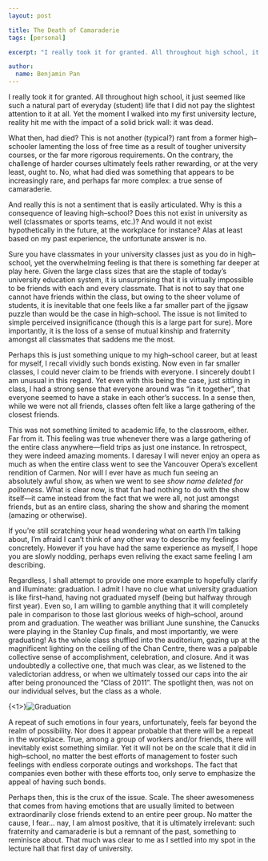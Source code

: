 ```yaml
---
layout: post

title: The Death of Camaraderie
tags: [personal]

excerpt: "I really took it for granted. All throughout high school, it just seemed like such a natural part of everyday student life that I did not pay the slightest attention to it at all."

author:
  name: Benjamin Pan
---
```


I really took it for granted. All throughout high school, it just seemed like such a natural part of everyday (student) life that I did not pay the slightest attention to it at all. Yet the moment I walked into my first university lecture, reality hit me with the impact of a solid brick wall: it was dead.

What then, had died? This is not another (typical?) rant from a former high–schooler lamenting the loss of free time as a result of tougher university courses, or the far more rigorous requirements. On the contrary, the challenge of harder courses ultimately feels rather rewarding, or at the very least, ought to. No, what had died was something that appears to be increasingly rare, and perhaps far more complex: a true sense of camaraderie.

And really this is not a sentiment that is easily articulated. Why is this a consequence of leaving high–school? Does this not exist in university as well (classmates or sports teams, etc.)? And would it not exist hypothetically in the future, at the workplace for instance? Alas at least based on my past experience, the unfortunate answer is no.

Sure you have classmates in your university classes just as you do in high–school, yet the overwhelming feeling is that there is something far deeper at play here. Given the large class sizes that are the staple of today’s university education system, it is unsurprising that it is virtually impossible to be friends with each and every classmate. That is not to say that one cannot have friends within the class, but owing to the sheer volume of students, it is inevitable that one feels like a far smaller part of the jigsaw puzzle than would be the case in high–school. The issue is not limited to simple perceived insignificance (though this is a large part for sure). More importantly, it is the loss of a sense of mutual kinship and fraternity amongst all classmates that saddens me the most.

Perhaps this is just something unique to my high–school career, but at least for myself, I recall vividly such bonds existing. Now even in far smaller classes, I could never claim to be friends with everyone. I sincerely doubt I am unusual in this regard. Yet even with this being the case, just sitting in class, I had a strong sense that everyone around was “in it together”, that everyone seemed to have a stake in each other’s success. In a sense then, while we were not all friends, classes often felt like a large gathering of the closest friends.

This was not something limited to academic life, to the classroom, either. Far from it. This feeling was true whenever there was a large gathering of the entire class anywhere—field trips as just one instance. In retrospect, they were indeed amazing moments. I daresay I will never enjoy an opera as much as when the entire class went to see the Vancouver Opera’s excellent rendition of Carmen. Nor will I ever have as much fun seeing an absolutely awful show, as when we went to see *show name deleted for politeness*. What is clear now, is that fun had nothing to do with the show itself—it came instead from the fact that we were all, not just amongst friends, but as an entire class, sharing the show and sharing the moment (amazing or otherwise).

If you’re still scratching your head wondering what on earth I’m talking about, I’m afraid I can’t think of any other way to describe my feelings concretely. However if you have had the same experience as myself, I hope you are slowly nodding, perhaps even reliving the exact same feeling I am describing.

Regardless, I shall attempt to provide one more example to hopefully clarify and illuminate: graduation. I admit I have no clue what university graduation is like first–hand, having not graduated myself (being but halfway through first year). Even so, I am willing to gamble anything that it will completely pale in comparison to those last glorious weeks of high–school, around prom and graduation. The weather was brilliant June sunshine, the Canucks were playing in the Stanley Cup finals, and most importantly, we were graduating! As the whole class shuffled into the auditorium, gazing up at the magnificent lighting on the ceiling of the Chan Centre, there was a palpable collective sense of accomplishment, celebration, and closure. And it was undoubtedly a collective one, that much was clear, as we listened to the valedictorian address, or when we ultimately tossed our caps into the air after being pronounced the “Class of 2011”. The spotlight then, was not on our individual selves, but the class as a whole.

{<1>}![Graduation](/content/images/2014/Mar/graduation.png)

A repeat of such emotions in four years, unfortunately, feels far beyond the realm of possibility. Nor does it appear probable that there will be a repeat in the workplace. True, among a group of workers and/or friends, there will inevitably exist something similar. Yet it will not be on the scale that it did in high–school, no matter the best efforts of management to foster such feelings with endless corporate outings and workshops. The fact that companies even bother with these efforts too, only serve to emphasize the appeal of having such bonds.

Perhaps then, this is the crux of the issue. Scale. The sheer awesomeness that comes from having emotions that are usually limited to between extraordinarily close friends extend to an entire peer group. No matter the cause, I fear… nay, I am almost positive, that it is ultimately irrelevant: such fraternity and camaraderie is but a remnant of the past, something to reminisce about. That much was clear to me as I settled into my spot in the lecture hall that first day of university.